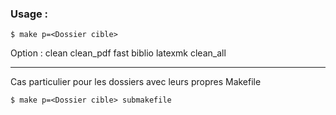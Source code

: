 ### Usage : 

```console
$ make p=<Dossier cible>
```

Option : clean clean_pdf fast biblio latexmk clean_all

---
Cas particulier pour les dossiers avec leurs propres Makefile

```console
$ make p=<Dossier cible> submakefile
```